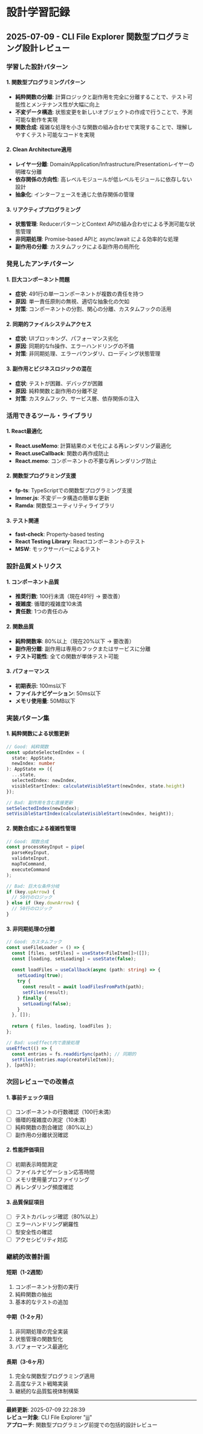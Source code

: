 # 設計学習記録

## 2025-07-09 - CLI File Explorer 関数型プログラミング設計レビュー

### 学習した設計パターン

#### 1. 関数型プログラミングパターン
- **純粋関数の分離**: 計算ロジックと副作用を完全に分離することで、テスト可能性とメンテナンス性が大幅に向上
- **不変データ構造**: 状態変更を新しいオブジェクトの作成で行うことで、予測可能な動作を実現
- **関数合成**: 複雑な処理を小さな関数の組み合わせで実現することで、理解しやすくテスト可能なコードを実現

#### 2. Clean Architecture適用
- **レイヤー分離**: Domain/Application/Infrastructure/Presentationレイヤーの明確な分離
- **依存関係の方向性**: 高レベルモジュールが低レベルモジュールに依存しない設計
- **抽象化**: インターフェースを通じた依存関係の管理

#### 3. リアクティブプログラミング
- **状態管理**: ReducerパターンとContext APIの組み合わせによる予測可能な状態管理
- **非同期処理**: Promise-based APIと async/await による効率的な処理
- **副作用の分離**: カスタムフックによる副作用の局所化

### 発見したアンチパターン

#### 1. 巨大コンポーネント問題
- **症状**: 491行の単一コンポーネントが複数の責任を持つ
- **原因**: 単一責任原則の無視、適切な抽象化の欠如
- **対策**: コンポーネントの分割、関心の分離、カスタムフックの活用

#### 2. 同期的ファイルシステムアクセス
- **症状**: UIブロッキング、パフォーマンス劣化
- **原因**: 同期的なfs操作、エラーハンドリングの不備
- **対策**: 非同期処理、エラーバウンダリ、ローディング状態管理

#### 3. 副作用とビジネスロジックの混在
- **症状**: テストが困難、デバッグが困難
- **原因**: 純粋関数と副作用の分離不足
- **対策**: カスタムフック、サービス層、依存関係の注入

### 活用できるツール・ライブラリ

#### 1. React最適化
- **React.useMemo**: 計算結果のメモ化による再レンダリング最適化
- **React.useCallback**: 関数の再作成防止
- **React.memo**: コンポーネントの不要な再レンダリング防止

#### 2. 関数型プログラミング支援
- **fp-ts**: TypeScriptでの関数型プログラミング支援
- **Immer.js**: 不変データ構造の簡単な更新
- **Ramda**: 関数型ユーティリティライブラリ

#### 3. テスト関連
- **fast-check**: Property-based testing
- **React Testing Library**: Reactコンポーネントのテスト
- **MSW**: モックサーバーによるテスト

### 設計品質メトリクス

#### 1. コンポーネント品質
- **推奨行数**: 100行未満（現在491行 → 要改善）
- **複雑度**: 循環的複雑度10未満
- **責任数**: 1つの責任のみ

#### 2. 関数品質
- **純粋関数率**: 80%以上（現在20%以下 → 要改善）
- **副作用分離**: 副作用は専用のフックまたはサービスに分離
- **テスト可能性**: 全ての関数が単体テスト可能

#### 3. パフォーマンス
- **初期表示**: 100ms以下
- **ファイルナビゲーション**: 50ms以下
- **メモリ使用量**: 50MB以下

### 実装パターン集

#### 1. 純粋関数による状態更新
```typescript
// Good: 純粋関数
const updateSelectedIndex = (
  state: AppState,
  newIndex: number
): AppState => ({
  ...state,
  selectedIndex: newIndex,
  visibleStartIndex: calculateVisibleStart(newIndex, state.height)
});

// Bad: 副作用を含む直接更新
setSelectedIndex(newIndex);
setVisibleStartIndex(calculateVisibleStart(newIndex, height));
```

#### 2. 関数合成による複雑性管理
```typescript
// Good: 関数合成
const processKeyInput = pipe(
  parseKeyInput,
  validateInput,
  mapToCommand,
  executeCommand
);

// Bad: 巨大な条件分岐
if (key.upArrow) {
  // 50行のロジック
} else if (key.downArrow) {
  // 50行のロジック
}
```

#### 3. 非同期処理の分離
```typescript
// Good: カスタムフック
const useFileLoader = () => {
  const [files, setFiles] = useState<FileItem[]>([]);
  const [loading, setLoading] = useState(false);
  
  const loadFiles = useCallback(async (path: string) => {
    setLoading(true);
    try {
      const result = await loadFilesFromPath(path);
      setFiles(result);
    } finally {
      setLoading(false);
    }
  }, []);
  
  return { files, loading, loadFiles };
};

// Bad: useEffect内で直接処理
useEffect(() => {
  const entries = fs.readdirSync(path); // 同期的
  setFiles(entries.map(createFileItem));
}, [path]);
```

### 次回レビューでの改善点

#### 1. 事前チェック項目
- [ ] コンポーネントの行数確認（100行未満）
- [ ] 循環的複雑度の測定（10未満）
- [ ] 純粋関数の割合確認（80%以上）
- [ ] 副作用の分離状況確認

#### 2. 性能評価項目
- [ ] 初期表示時間測定
- [ ] ファイルナビゲーション応答時間
- [ ] メモリ使用量プロファイリング
- [ ] 再レンダリング頻度確認

#### 3. 品質保証項目
- [ ] テストカバレッジ確認（80%以上）
- [ ] エラーハンドリング網羅性
- [ ] 型安全性の確認
- [ ] アクセシビリティ対応

### 継続的改善計画

#### 短期（1-2週間）
1. コンポーネント分割の実行
2. 純粋関数の抽出
3. 基本的なテストの追加

#### 中期（1-2ヶ月）
1. 非同期処理の完全実装
2. 状態管理の関数型化
3. パフォーマンス最適化

#### 長期（3-6ヶ月）
1. 完全な関数型プログラミング適用
2. 高度なテスト戦略実装
3. 継続的な品質監視体制構築

---

**最終更新**: 2025-07-09 22:28:39  
**レビュー対象**: CLI File Explorer "jjj"  
**アプローチ**: 関数型プログラミング前提での包括的設計レビュー